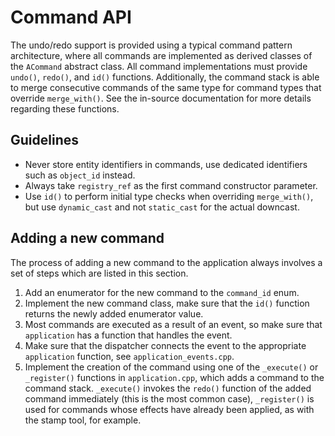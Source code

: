 # Command API

The undo/redo support is provided using a typical command pattern architecture, where all commands are implemented as
derived classes of the `ACommand` abstract class. All command implementations must provide `undo()`, `redo()`,
and `id()` functions. Additionally, the command stack is able to merge consecutive commands of the same type for command
types that override `merge_with()`. See the in-source documentation for more details regarding these functions.

## Guidelines

* Never store entity identifiers in commands, use dedicated identifiers such as `object_id` instead.
* Always take `registry_ref` as the first command constructor parameter.
* Use `id()` to perform initial type checks when overriding `merge_with()`, but use `dynamic_cast` and not `static_cast`
  for the actual downcast.

## Adding a new command

The process of adding a new command to the application always involves a set of steps which are listed in this section.

1. Add an enumerator for the new command to the `command_id` enum.
2. Implement the new command class, make sure that the `id()` function returns the newly added enumerator value.
3. Most commands are executed as a result of an event, so make sure that `application` has a function that handles the
   event.
4. Make sure that the dispatcher connects the event to the appropriate `application` function,
   see `application_events.cpp`.
5. Implement the creation of the command using one of the `_execute()` or `_register()` functions in `application.cpp`,
   which adds a command to the command stack. `_execute()` invokes the `redo()` function of the added command
   immediately (this is the most common case), `_register()` is used for commands whose effects have already been
   applied, as with the stamp tool, for example.
